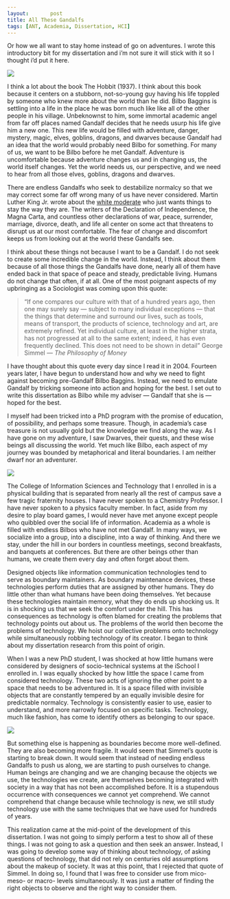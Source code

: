 ```yaml
---
layout:       post
title: All These Gandalfs
tags: [ANT, Academia, Dissertation, HCI]
---
```


Or how we all want to stay home instead of go on adventures. I wrote this introductory bit for my dissertation and i’m not sure it will stick with it so I thought i’d put it here.

![](https://cdn-images-1.medium.com/max/2000/1*_ZCtIgV2PFqN2gv4kd_myQ.png)

I think a lot about the book The Hobbit (1937). I think about this book because it centers on a stubborn, not-so-young guy having his life toppled by someone who knew more about the world than he did. Bilbo Baggins is settling into a life in the place he was born much like like all of the other people in his village. Unbeknownst to him, some immortal academic angel from far off places named Gandalf decides that he needs usurp his life give him a new one. This new life would be filled with adventure, danger, mystery, magic, elves, goblins, dragons, and dwarves because Gandalf had an idea that the world would probably need Bilbo for something. For many of us, we want to be Bilbo before he met Gandalf. Adventure is uncomfortable because adventure changes us and in changing us, the world itself changes. Yet the world needs us, our perspective, and we need to hear from all those elves, goblins, dragons and dwarves.

There are endless Gandalfs who seek to destabilize normalcy so that we may correct some far off wrong many of us have never considered. Martin Luther King Jr. wrote about the [white moderate](https://www.africa.upenn.edu/Articles_Gen/Letter_Birmingham.html) who just wants things to stay the way they are. The writers of the Declaration of Independence, the Magna Carta, and countless other declarations of war, peace, surrender, marriage, divorce, death, and life all center on some act that threatens to disrupt us at our most comfortable. The fear of change and discomfort keeps us from looking out at the world these Gandalfs see.

I think about these things not because I want to be a Gandalf. I do not seek to create some incredible change in the world. Instead, I think about them because of all those things the Gandalfs have done, nearly all of them have ended back in that space of peace and steady, predictable living. Humans do not change that often, if at all. One of the most poignant aspects of my upbringing as a Sociologist was coming upon this quote:
> “If one compares our culture with that of a hundred years ago, then one may surely say — subject to many individual exceptions — that the things that determine and surround our lives, such as tools, means of transport, the products of science, technology and art, are extremely refined. Yet individual culture, at least in the higher strata, has not progressed at all to the same extent; indeed, it has even frequently declined. This does not need to be shown in detail” George Simmel — *The Philosophy of Money*

I have thought about this quote every day since I read it in 2004. Fourteen years later, I have begun to understand how and why we need to fight against becoming pre-Gandalf Bilbo Baggins. Instead, we need to emulate Gandalf by tricking someone into action and hoping for the best. I set out to write this dissertation as Bilbo while my adviser — Gandalf that she is — hoped for the best.

I myself had been tricked into a PhD program with the promise of education, of possibility, and perhaps some treasure. Though, in academia’s case treasure is not usually gold but the knowledge we find along the way. As I have gone on my adventure, I saw Dwarves, their quests, and these wise beings all discussing the world. Yet much like Bilbo, each aspect of my journey was bounded by metaphorical and literal boundaries. I am neither dwarf nor an adventurer.

![](https://cdn-images-1.medium.com/max/2000/1*h7UIfMleDEzcMLq6ZCVZaA.jpeg)

The College of Information Sciences and Technology that I enrolled in is a physical building that is separated from nearly all the rest of campus save a few tragic fraternity houses. I have never spoken to a Chemistry Professor. I have never spoken to a physics faculty member. In fact, aside from my desire to play board games, I would never have met anyone except people who quibbled over the social life of information. Academia as a whole is filled with endless Bilbos who have not met Gandalf. In many ways, we socialize into a group, into a discipline, into a way of thinking. And there we stay, under the hill in our borders in countless meetings, second breakfasts, and banquets at conferences. But there are other beings other than humans, we create them every day and often forget about them.

Designed objects like information communication technologies tend to serve as boundary maintainers. As boundary maintenance devices, these technologies perform duties that are assigned by other humans. They do little other than what humans have been doing themselves. Yet because these technologies maintain memory, what they do ends up shocking us. It is in shocking us that we seek the comfort under the hill. This has consequences as technology is often blamed for creating the problems that technology points out about us. The problems of the world then become the problems of technology. We hoist our collective problems onto technology while simultaneously robbing technology of its creator. I began to think about my dissertation research from this point of origin.

When I was a new PhD student, I was shocked at how little humans were considered by designers of socio-technical systems at the iSchool I enrolled in. I was equally shocked by how little the space I came from considered technology. These two acts of ignoring the other point to a space that needs to be adventured in. It is a space filled with invisible objects that are constantly tempered by an equally invisible desire for predictable normalcy. Technology is consistently easier to use, easier to understand, and more narrowly focused on specific tasks. Technology, much like fashion, has come to identify others as belonging to our space.

![](https://cdn-images-1.medium.com/max/2000/1*7pVDZBcyqa8R5Z-dQdsr_w.jpeg)

But something else is happening as boundaries become more well-defined. They are also becoming more fragile. It would seem that Simmel’s quote is starting to break down. It would seem that instead of needing endless Gandalfs to push us along, we are starting to push ourselves to change. Human beings are changing and we are changing because the objects we use, the technologies we create, are themselves becoming integrated with society in a way that has not been accomplished before. It is a stupendous occurrence with consequences we cannot yet comprehend. We cannot comprehend that change because while technology is new, we still study technology use with the same techniques that we have used for hundreds of years.

This realization came at the mid-point of the development of this dissertation. I was not going to simply perform a test to show all of these things. I was not going to ask a question and then seek an answer. Instead, I was going to develop some way of thinking about technology, of asking questions of technology, that did not rely on centuries old assumptions about the makeup of society. It was at this point, that I rejected that quote of Simmel. In doing so, I found that I was free to consider use from mico- meso- or macro- levels simultaneously. It was just a matter of finding the right objects to observe and the right way to consider them.
